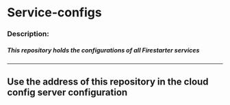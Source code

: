 # Service-configs

### Description:
##### This repository holds the configurations of all Firestarter services
---

## Use the address of this repository in the cloud config server configuration
